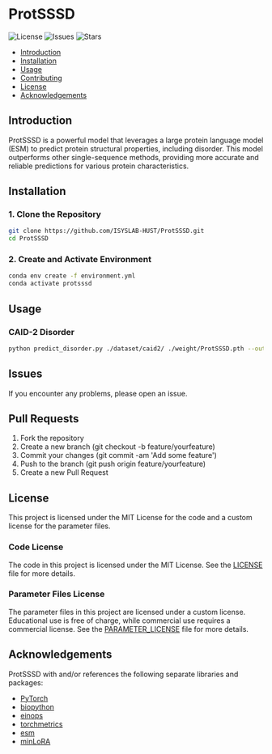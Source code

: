 # ProtSSSD
![License](https://img.shields.io/github/license/ISYSLAB-HUST/ProtSSSD)
![Issues](https://img.shields.io/github/issues/ISYSLAB-HUST/ProtSSSD)
![Stars](https://img.shields.io/github/stars/ISYSLAB-HUST/ProtSSSD)

- [Introduction](#introduction)
- [Installation](#installation)
- [Usage](#usage)
- [Contributing](#contributing)
- [License](#license)
- [Acknowledgements](#acknowledgements)

## Introduction

ProtSSSD is a powerful model that leverages a large protein language model (ESM) to predict protein structural properties, including disorder. This model outperforms other single-sequence methods, providing more accurate and reliable predictions for various protein characteristics.

## Installation

### 1. Clone the Repository

```bash
git clone https://github.com/ISYSLAB-HUST/ProtSSSD.git
cd ProtSSSD
```
### 2. Create and Activate Environment
```bash
conda env create -f environment.yml
conda activate protsssd
```
## Usage
### CAID-2 Disorder
```bash
python predict_disorder.py ./dataset/caid2/ ./weight/ProtSSSD.pth --output result_disorder.json
```

## Issues
If you encounter any problems, please open an issue.

## Pull Requests
1. Fork the repository
2. Create a new branch (git checkout -b feature/yourfeature)
3. Commit your changes (git commit -am 'Add some feature')
4. Push to the branch (git push origin feature/yourfeature)
5. Create a new Pull Request
## License
This project is licensed under the MIT License for the code and a custom license for the parameter files.

### Code License

The code in this project is licensed under the MIT License. See the [LICENSE](./LICENSE) file for more details.

### Parameter Files License

The parameter files in this project are licensed under a custom license. Educational use is free of charge, while commercial use requires a commercial license. See the [PARAMETER_LICENSE](./PARAMETER_LICENSE) file for more details.

## Acknowledgements
ProtSSSD with and/or references the following separate libraries and packages:
- [PyTorch](https://github.com/pytorch/pytorch)
- [biopython](https://github.com/biopython/biopython)
- [einops](https://github.com/arogozhnikov/einops)
- [torchmetrics](https://github.com/Lightning-AI/torchmetrics)
- [esm](https://github.com/facebookresearch/esm)
- [minLoRA](https://github.com/cccntu/minLoRA)
